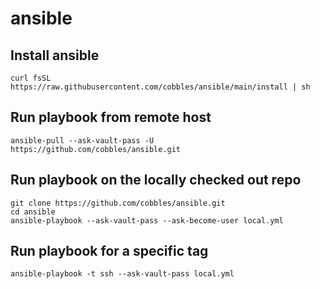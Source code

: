 # ansible

## Install ansible

```shell
curl fsSL https://raw.githubusercontent.com/cobbles/ansible/main/install | sh
```

## Run playbook from remote host

```shell
ansible-pull --ask-vault-pass -U https://github.com/cobbles/ansible.git
```

## Run playbook on the locally checked out repo

```shell
git clone https://github.com/cobbles/ansible.git
cd ansible
ansible-playbook --ask-vault-pass --ask-become-user local.yml
```

## Run playbook for a specific tag

```shell
ansible-playbook -t ssh --ask-vault-pass local.yml
```
